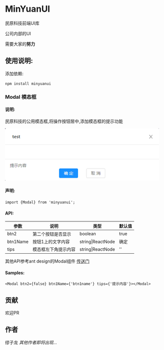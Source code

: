 # MinYuanUI

民原科技前端UI库

公司内部的UI

需要大家的**努力**


## 使用说明:

添加依赖:

`npm install minyuanui`

### Modal 模态框

#### 说明:

民原科技的公用模态框,将操作按钮居中,添加模态框的提示功能

![1561870817521](assets/1561870817521.png)

#### 声明:

`import {Modal} from 'minyuanui';`

#### API:

| 参数     | 说明                 | 类型              | 默认值 |
| -------- | -------------------- | ----------------- | ------ |
| btn2     | 第二个按钮是否显示   | boolean           | true   |
| btn1Name | 按钮1上的文字内容    | string\|ReactNode | 确定   |
| tips     | 模态框左下角提示内容 | string\|ReactNode | ''     |

其他API参考ant design的Modal组件 [传送门](<https://ant-design.gitee.io/components/modal-cn/#API>)

#### Samples:

`
<Modal btn2={false} btn1Name={'btn1name'} tips={'提示内容'}></Modal>
`

## 贡献

欢迎PR

## 作者

缪子龙 *其他作者即将出现...*

